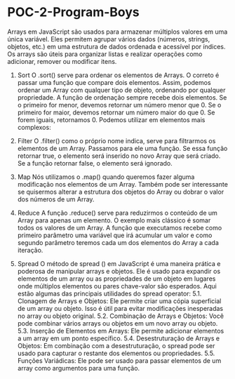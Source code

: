 # POC-2-Program-Boys
Arrays em JavaScript são usados para armazenar múltiplos valores em uma única variável. Eles permitem agrupar vários dados (números, strings, objetos, etc.) em uma estrutura de dados ordenada e acessível por índices. Os arrays são úteis para organizar listas e realizar operações como adicionar, remover ou modificar itens.

1. Sort
O .sort() serve para ordenar os elementos de Arrays. O correto é passar uma função que compare dois elementos. Assim, podemos ordenar um Array com qualquer tipo de objeto, ordenando por qualquer propriedade. A função de ordenação sempre recebe dois elementos. Se o primeiro for menor, devemos retornar um número menor que 0. Se o primeiro for maior, devemos retornar um número maior do que 0. Se forem iguais, retornamos 0.
Podemos utilizar em elementos mais complexos:

2. Filter
O .filter() como o próprio nome indica, serve para filtrarmos os elementos de um Array. Passamos para ele uma função. Se essa função retornar true, o elemento será inserido no novo Array que será criado. Se a função retornar false, o elemento será ignorado.

3. Map
Nós utilizamos o .map() quando queremos fazer alguma modificação nos elementos de um Array.
Também pode ser interessante se quisermos alterar a estrutura dos objetos do Array ou dobrar o valor dos números de um Array.

4. Reduce
A função .reduce() serve para reduzirmos o conteúdo de um Array para apenas um elemento. O exemplo mais clássico é somar todos os valores de um Array.
A função que executamos recebe como primeiro parâmetro uma variável que irá acumular um valor e como segundo parâmetro teremos cada um dos elementos do Array a cada iteração.

5. Spread
O método de spread () em JavaScript é uma maneira prática e poderosa de manipular arrays e objetos. Ele é usado para expandir os elementos de um array ou as propriedades de um objeto em lugares onde múltiplos elementos ou pares chave-valor são esperados. Aqui estão algumas das principais utilidades do spread operator:
   5.1. Clonagem de Arrays e Objetos: Ele permite criar uma cópia superficial de um array ou objeto. Isso é útil para evitar modificações inesperadas no array ou objeto original.
   5.2. Combinação de Arrays e Objetos: Você pode combinar vários arrays ou objetos em um novo array ou objeto.
   5.3. Inserção de Elementos em Arrays: Ele permite adicionar elementos a um array em um ponto específico.
   5.4. Desestruturação de Arrays e Objetos: Em combinação com a desestruturação, o spread pode ser usado para capturar o restante dos elementos ou propriedades.
   5.5. Funções Variádicas: Ele pode ser usado para passar elementos de um array como argumentos para uma função.


